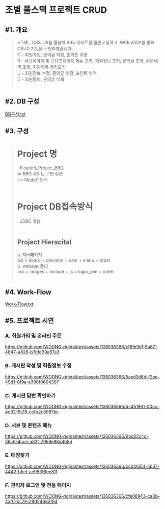 <h1>조별 풀스택 프로젝트 CRUD</h1>

<h2>#1. 개요</h2>

> HTML, CSS, JS을 활용해 BBQ 사이트를 클론코딩하고, WEB JAVA를 통해 CRUD 기능을 구현하였습니다.<br>
> C - 회원가입, 문의글 작성, 온라인 주문<br>
> R - 서브페이지 및 콘텐츠페이지 메뉴 조회, 회원정보 조회, 문의글 조회, 주문내역 조회, 회원목록 불러오기<br>
> U - 회원정보 수정, 문의글 수정, 포인트 누적<br>
> D - 회원탈퇴, 문의글 삭제
<br><br>


<h2>#2. DB 구성</h2>

[DB구성.txt](https://github.com/WOONG-riginal/test/files/11876976/DB.txt)


<h2>#3. 구성</h2>

> # Project 명<br>
> : Floatleft_Project_BBQ<br>
> => BBQ 사이트 구현 실습<br>
> => Model1 방식<br><br>
> # Project DB접속방식<br>
> : JDBC 이용<br><br>
> ## Project Hieracital<br>
> a. 자바패키지<br>
> biz > board + common + user + menu + order<br>
> b. webapp 폴더<br>
> css + images + include + js + login_join + order
<br><br>


<h2>#4. Work-Flow</h2>

[Work-Flow.txt](https://github.com/WOONG-riginal/test/files/11876975/Work-Flow.txt)

<h2>#5. 프로젝트 시연</h2>

  <h3>A. 회원가입 및 온라인 주문</h3>

  https://github.com/WOONG-riginal/test/assets/136036366/cf6fe9df-5a67-4847-a426-b7dfe39a67a3

  <h3>B. 게시판 작성 및 회원정보 수정</h3>

  https://github.com/WOONG-riginal/test/assets/136036366/5aed3d6d-f2ee-49d1-8f9a-a098f0604397

  <h3>C. 게시판 답변 확인하기</h3>

  https://github.com/WOONG-riginal/test/assets/136036366/dc451961-00cc-4e32-9c18-eefb2c5997bc

  <h3>D. 서브 및 콘텐츠 메뉴</h3>

  https://github.com/WOONG-riginal/test/assets/136036366/9bd22c4c-36c9-4cce-a33f-7959e88d4b8d

  <h3>E. 매장찾기</h3>

  https://github.com/WOONG-riginal/test/assets/136036366/ccb12654-5b37-4442-b5ef-ae9839fee811

  <h3>F. 관리자 로그인 및 전용 페이지</h3>

  https://github.com/WOONG-riginal/test/assets/136036366/cfe06943-ca0b-4af0-bc79-21fd24683f94
